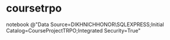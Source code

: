 # coursetrpo

notebook
@"Data Source=DIKHNICHHONOR\SQLEXPRESS;Initial Catalog=CourseProjectTRPO;Integrated Security=True"
